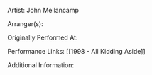 Artist: John Mellancamp

  

Arranger(s):

  

Originally Performed At:

  

Performance Links:
[[1998 - All Kidding Aside]]

  Additional Information: